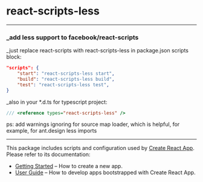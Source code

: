 # react-scripts-less

---

### \_add less support to facebook/react-scripts

\_just replace react-scripts with react-scripts-less in package.json scripts block:

```json lines
"scripts": {
    "start": "react-scripts-less start",
    "build": "react-scripts-less build",
    "test": "react-scripts-less test",
}
```

\_also in your \*.d.ts for typescript project:

```js
/// <reference types="react-scripts-less" />
```

ps: add warnings ignoring for source map loader, which is helpful, for example, for ant.design less imports

---

This package includes scripts and configuration used by [Create React App](https://github.com/facebook/create-react-app).<br>
Please refer to its documentation:

- [Getting Started](https://facebook.github.io/create-react-app/docs/getting-started) – How to create a new app.
- [User Guide](https://facebook.github.io/create-react-app/) – How to develop apps bootstrapped with Create React App.
